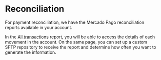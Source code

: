 # Reconciliation

For payment reconciliation, we have the Mercado Pago reconciliation reports available in your account.

In the [All transactions](/developers/pt/docs/reports/account-money/introduction) report, you will be able to access the details of each movement in the account. On the same page, you can set up a custom SFTP repository to receive the report and determine how often you want to generate the information.